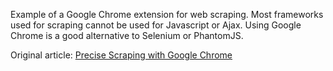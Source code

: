Example of a Google Chrome extension for web scraping. Most frameworks used for scraping cannot be used for Javascript or Ajax. Using Google Chrome is a good alternative to Selenium or PhantomJS.

Original article: [Precise Scraping with Google Chrome](http://blog.databigbang.com/precise-scraping-with-google-chrome/)
